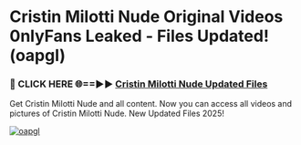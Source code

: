 # Cristin Milotti Nude Original Videos 0nlyFans Leaked - Files Updated! (oapgl)

<h3>🔴 CLICK HERE 🌐==►► <a href="https://tinyurl.com/yc6ubb5a" rel="nofollow">Cristin Milotti Nude Updated Files</a></h3>

Get Cristin Milotti Nude and all content. Now you can access all videos and pictures of Cristin Milotti Nude. New Updated Files 2025!

[![oapgl](https://i.imgur.com/7eu0CRL.gif)](https://tinyurl.com/yc6ubb5a)
